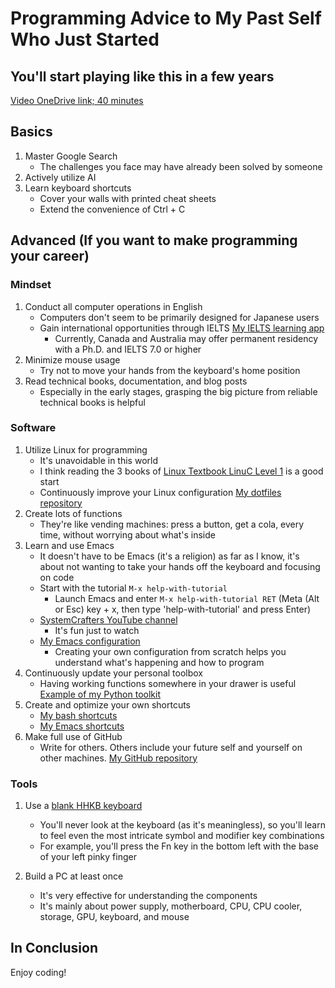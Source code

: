 # Programming Advice to My Past Self Who Just Started

## You'll start playing like this in a few years
[Video OneDrive link; 40 minutes](https://photos.onedrive.com/share/12F1169924695EF9!250373?cid=12F1169924695EF9&resId=12F1169924695EF9!250373&authkey=!AEcanzCk1fx4cYI&ithint=video&e=TjlgN1)

## Basics

1. Master Google Search
   - The challenges you face may have already been solved by someone
2. Actively utilize AI
3. Learn keyboard shortcuts
   - Cover your walls with printed cheat sheets
   - Extend the convenience of Ctrl + C

## Advanced (If you want to make programming your career)

### Mindset

1. Conduct all computer operations in English
   - Computers don't seem to be primarily designed for Japanese users
   - Gain international opportunities through IELTS [My IELTS learning app](https://ai-ielts.app/)
     - Currently, Canada and Australia may offer permanent residency with a Ph.D. and IELTS 7.0 or higher
2. Minimize mouse usage
   - Try not to move your hands from the keyboard's home position
3. Read technical books, documentation, and blog posts
   - Especially in the early stages, grasping the big picture from reliable technical books is helpful

### Software

1. Utilize Linux for programming
   - It's unavoidable in this world
   - I think reading the 3 books of [Linux Textbook LinuC Level 1](https://www.amazon.co.jp/s?k=linux+%E3%83%AC%E3%83%99%E3%83%AB1&crid=RJR3JEEZ0J2T&sprefix=linux+%2Caps%2C287&ref=nb_sb_ss_ts-doa-p_7_6) is a good start
   - Continuously improve your Linux configuration [My dotfiles repository](https://github.com/ywatanabe1989/.dotfiles-public)
2. Create lots of functions
   - They're like vending machines: press a button, get a cola, every time, without worrying about what's inside
3. Learn and use Emacs
   - It doesn't have to be Emacs (it's a religion) as far as I know, it's about not wanting to take your hands off the keyboard and focusing on code
   - Start with the tutorial `M-x help-with-tutorial`
     - Launch Emacs and enter `M-x help-with-tutorial RET` (Meta (Alt or Esc) key + x, then type 'help-with-tutorial' and press Enter)
   - [SystemCrafters YouTube channel](https://www.youtube.com/playlist?list=PLEoMzSkcN8oPH1au7H6B7bBJ4ZO7BXjSZ)
     - It's fun just to watch
   - [My Emacs configuration](https://github.com/ywatanabe1989/.dotfiles-public/tree/main/.emacs.d/inits)
     - Creating your own configuration from scratch helps you understand what's happening and how to program
4. Continuously update your personal toolbox
   - Having working functions somewhere in your drawer is useful [Example of my Python toolkit](https://github.com/ywatanabe1989/mngs)
5. Create and optimize your own shortcuts
   - [My bash shortcuts](https://github.com/ywatanabe1989/.dotfiles-public/tree/main/.bash.d/all)
   - [My Emacs shortcuts](https://github.com/ywatanabe1989/.dotfiles-public/.emacs.d/)
6. Make full use of GitHub
   - Write for others. Others include your future self and yourself on other machines. [My GitHub repository](https://github.com/ywatanabe1989/)

### Tools

1. Use a [blank HHKB keyboard](https://hhkeyboard.us/hhkb/pro-hybrid-type-s/sku/cg01000-297301)
   - You'll never look at the keyboard (as it's meaningless), so you'll learn to feel even the most intricate symbol and modifier key combinations
   - For example, you'll press the Fn key in the bottom left with the base of your left pinky finger

2. Build a PC at least once
   - It's very effective for understanding the components
   - It's mainly about power supply, motherboard, CPU, CPU cooler, storage, GPU, keyboard, and mouse

## In Conclusion

Enjoy coding!

